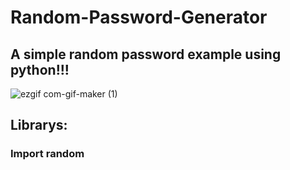 # Random-Password-Generator
## A simple random password example using python!!!

![ezgif com-gif-maker (1)](https://user-images.githubusercontent.com/65880991/97768308-76117800-1af8-11eb-9bf8-3587aff52b3d.gif)

## Librarys:
### Import random

